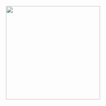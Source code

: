 <p /> <p /> <p />
<div align="center">
  <img src="https://github.com/user-attachments/assets/33356930-6378-4221-87f3-45a35e253929" height=250 weight=500> <p /> <p /> <p />
</div>
